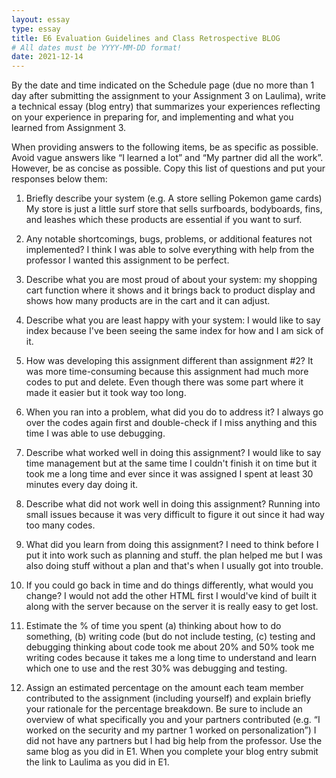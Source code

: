 ```yaml
---
layout: essay
type: essay
title: E6 Evaluation Guidelines and Class Retrospective BLOG
# All dates must be YYYY-MM-DD format!
date: 2021-12-14
---
```


By the date and time indicated on the Schedule page (due no more than 1 day after submitting the assignment to your Assignment 3 on Laulima), write a technical essay (blog entry) that summarizes your experiences reflecting on your experience in preparing for, and implementing and what you learned from Assignment 3.

When providing answers to the following items, be as specific as possible. Avoid vague answers like “I learned a lot” and “My partner did all the work”. However, be as concise as possible. Copy this list of questions and put your responses below them:

1. Briefly describe your system (e.g. A store selling Pokemon game cards)
  My store is just a little surf store that sells surfboards, bodyboards, fins, and leashes which these products are essential if you want to surf.
  
2. Any notable shortcomings, bugs, problems, or additional features not implemented?
  I think I was able to solve everything with help from the professor I wanted this assignment to be perfect.
  
3. Describe what you are most proud of about your system:
  my shopping cart function where it shows and it brings back to product display and shows how many products are in the cart and it can adjust.
  
4. Describe what you are least happy with your system:
  I would like to say index because I've been seeing the same index for how and I am sick of it.
  
5. How was developing this assignment different than assignment #2?
  It was more time-consuming because this assignment had much more codes to put and delete. Even though there was some part where it made it easier but it took way too long.
  
6. When you ran into a problem, what did you do to address it?
  I always go over the codes again first and double-check if I miss anything and this time I was able to use debugging.
  
7. Describe what worked well in doing this assignment?
  I would like to say time management but at the same time I couldn't finish it on time but it took me a long time and ever since it was assigned I spent at least 30 minutes every day doing it.
  
8. Describe what did not work well in doing this assignment?
  Running into small issues because it was very difficult to figure it out since it had way too many codes. 
  
9. What did you learn from doing this assignment?
  I need to think before I put it into work such as planning and stuff. the plan helped me but I was also doing stuff without a plan and that's when I usually got into trouble. 
  
10. If you could go back in time and do things differently, what would you change?
  I would not add the other HTML first I would've kind of built it along with the server because on the server it is really easy to get lost. 
  
11. Estimate the % of time you spent (a) thinking about how to do something, (b) writing code (but do not include testing, (c) testing and debugging
  thinking about code took me about 20% and 50% took me writing codes because it takes me a long time to understand and learn which one to use and the rest 30% was debugging and testing. 
  
12. Assign an estimated percentage on the amount each team member contributed to the assignment (including yourself) and explain briefly your rationale for the percentage breakdown. Be sure to include an overview of what specifically you and your partners contributed (e.g. “I worked on the security and my partner 1 worked on personalization”)
  I did not have any partners but I had big help from the professor. 
Use the same blog as you did in E1. When you complete your blog entry submit the link to Laulima as you did in E1.
